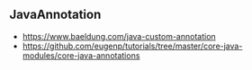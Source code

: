 

## JavaAnnotation
- https://www.baeldung.com/java-custom-annotation
- https://github.com/eugenp/tutorials/tree/master/core-java-modules/core-java-annotations